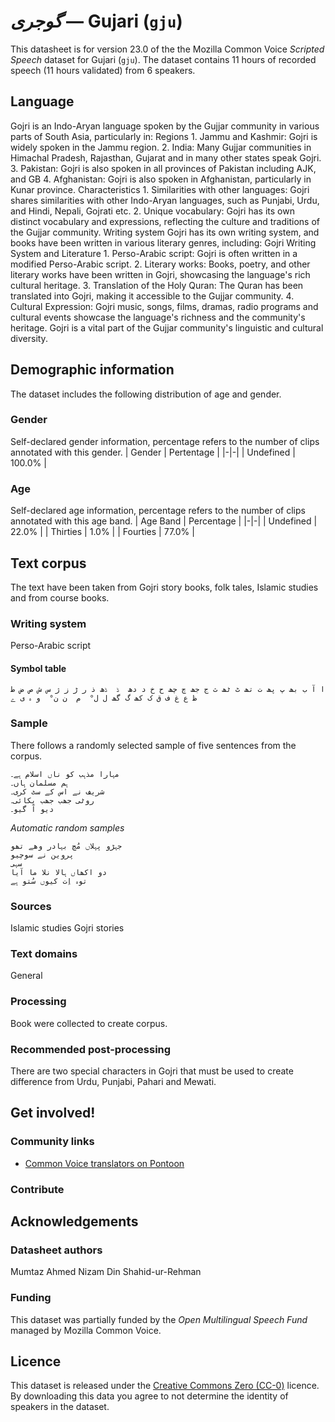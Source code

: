 # *گوجری* &mdash; Gujari (`gju`)
This datasheet is for version 23.0 of the the Mozilla Common Voice *Scripted Speech* dataset 
for Gujari (`gju`). The dataset contains 11 hours of recorded
speech (11 hours validated) from 6 speakers.

## Language
Gojri is an Indo-Aryan language spoken by the Gujjar community in various parts of South Asia, particularly in: Regions 1. Jammu and Kashmir: Gojri is widely spoken in the Jammu region. 2. India: Many Gujjar communities in Himachal Pradesh, Rajasthan,  Gujarat  and in many other states speak Gojri. 3. Pakistan: Gojri is also spoken in all provinces of Pakistan including AJK, and GB 4. Afghanistan: Gojri is also spoken in Afghanistan, particularly in Kunar province.  Characteristics 1. Similarities with other languages: Gojri shares similarities with other Indo-Aryan languages, such as Punjabi, Urdu, and Hindi, Nepali,  Gojrati etc. 2. Unique vocabulary: Gojri has its own distinct vocabulary and expressions, reflecting the culture and traditions of the Gujjar community. Writing system  Gojri has its own writing system, and books have been written in various literary genres, including: Gojri Writing System and Literature 1. Perso-Arabic script: Gojri is often written in a modified Perso-Arabic script. 2. Literary works: Books, poetry, and other literary works have been written in Gojri, showcasing the language's rich cultural heritage. 3. Translation of the Holy Quran: The Quran has been translated into Gojri, making it accessible to the Gujjar community. 4. Cultural Expression: Gojri music, songs, films, dramas, radio programs and cultural events showcase the language's richness and the community's heritage. Gojri is a vital part of the Gujjar community's linguistic and cultural diversity.
<!-- {{LANGUAGE_DESCRIPTION}} -->
<!-- Provide a brief (1-2 paragraph) description of your language -->
<!-- ### Variants -->
<!-- {{VARIANT_DESCRIPTION}} -->
<!-- @ OPTIONAL @ -->
<!-- Describe the variants (MCV variants) of your language -->
<!-- Original Answer: -->
<!-- Gojri is rich with three dialects i.e Eastern, Western and Northern dialects. In datasets Eastern and Western dialects have been added. -->

## Demographic information
The dataset includes the following distribution of age and gender.
<!-- You can get a lot of the information in this section from https://analyzer.cv-toolbox.web.tr/browse -->

### Gender
Self-declared gender information, percentage refers to the number of clips annotated with this gender.
| Gender | Pertentage |
|-|-|
| Undefined | 100.0% |
<!-- {{GENDER_TABLE}} -->
<!-- @ AUTOMATICALLY GENERATED @ -->
<!-- | Gender | Frequency |
|--------|-----------|
| male, masculine | ? |
| undeclared | ? |
| female, feminine | ? | -->

### Age
Self-declared age information, percentage refers to the number of clips annotated with this age band.
| Age Band | Percentage |
|-|-|
| Undefined | 22.0% |
| Thirties | 1.0% |
| Fourties | 77.0% |
<!-- {{AGE_TABLE}} -->
<!-- @ AUTOMATICALLY GENERATED @ -->
<!-- | Age band | Frequency |
|----------|-----------|
| teens | ? |
| twenties | ? |
| thirties | ? |
| fourties | ? |
| fifties | ? |
   ...if other age ranges are present in your data, add rows... -->

## Text corpus
The text have been taken from Gojri story books, folk tales, Islamic studies and from course books.
<!-- {{TEXT_CORPUS_DESCRIPTION}} -->
<!-- @ OPTIONAL @ -->
<!-- An overview of the text corpus, with information such as average length (in characters and words) of validated sentences. -->

### Writing system
Perso-Arabic script
<!-- {{WRITING_SYSTEM_DESCRIPTION}} -->
<!-- @ OPTIONAL @ -->
<!-- A description of the writing system (or writing systems) used in the text corpus -->

#### Symbol table
```ا آ ب بھ پ پھ ت تھ ٹ ٹھ ث ج جھ چ چھ ح خ د دھ  ڈ  ڈھ ذ ر ڑ ز ژ س ش ص ض ط ظ ع غ ف ق ک کھ گ گھ ل ل°  م  ن ن°  و ہ ی ے```
<!-- {{ALPHABET_TABLE}} -->
<!-- @ OPTIONAL @ -->
<!-- If the writing system is alphabetic, you can include the valid alphabet here -->

### Sample
There follows a randomly selected sample of five sentences from the corpus.
```
مہارا مذہب کو ناں اسلام ہے۔
ہم مسلمان ہاں۔
شریف نے اس کے سٹ کری۔
روٹی جھب جھب پکائی۔
دیو آ گیو۔
```

*Automatic random samples*

```
جہڑو پہلاں مُچ بہادر وھے تھو
پروین نے سوچیو
سہی
دو اکھاں ہالا نلا ما آیا
توہ اِت کیوں سُتو ہے
```
<!-- {{SENTENCES_SAMPLE}} -->

### Sources
Islamic studies Gojri stories
<!-- {{SOURCES_LIST}} -->
<!-- @ OPTIONAL @ -->
<!-- A list of sentence sources, can be curated to the top-N -->

### Text domains
General
<!-- {{TEXT_DOMAIN_DESCRIPTION}} -->
<!-- @ OPTIONAL @ -->
<!-- What text domains are represented in the corpus? -->

### Processing
Book were collected to create corpus.
<!-- {{PROCESSING_DESCRIPTION}} -->
<!-- @ OPTIONAL @ -->
<!-- How has the text data been processed -->

### Recommended post-processing
There are two special characters in Gojri that must be used to create difference from Urdu, Punjabi, Pahari and Mewati.
<!-- {{RECOMMENDED_POSTPROCESSING_DESCRIPTION}} -->
<!-- @ OPTIONAL @ -->
<!-- What should people do before they use the data, for example Unicode normalisation -->

## Get involved!

### Community links
* [Common Voice translators on Pontoon](https://pontoon.mozilla.org/gju/common-voice/contributors/)

### Contribute
<!-- {{CONTRIBUTE_LINKS_LIST}} -->
<!-- Here you can include links for how to contribute to the dataset -->

## Acknowledgements

### Datasheet authors
Mumtaz Ahmed  Nizam Din Shahid-ur-Rehman
<!-- {{DATASHEET_AUTHORS_LIST}} -->
<!-- A list in the format of: Your Name <email@email.com> -->

### Funding
This dataset was partially funded by the *Open Multilingual Speech Fund* managed by Mozilla Common Voice.
<!-- {{FUNDING_DESCRIPTION}} -->
<!-- @ OPTIONAL @ -->
<!-- If you received any funding, you can include the acknowledgement here -->

## Licence
This dataset is released under the [Creative Commons Zero (CC-0)](https://creativecommons.org/public-domain/cc0/) licence. By downloading this data
you agree to not determine the identity of speakers in the dataset.